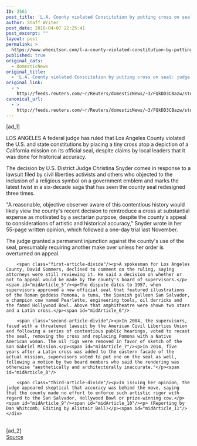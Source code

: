```yaml
---
ID: 2561
post_title: 'L.A. County violated Constitution by putting cross on seal: judge'
author: Staff Writer
post_date: 2016-04-07 22:25:41
post_excerpt: ""
layout: post
permalink: >
  https://www.whenitson.com/l-a-county-violated-constitution-by-putting-cross-on-seal-judge/
published: true
original_cats:
  - domesticNews
original_title:
  - 'L.A. County violated Constitution by putting cross on seal: judge'
original_link:
  - >
    http://feeds.reuters.com/~r/Reuters/domesticNews/~3/FQkDD3CBazw/story01.htm
canonical_url:
  - >
    http://feeds.reuters.com/~r/Reuters/domesticNews/~3/FQkDD3CBazw/story01.htm
---
```

 [ad_1]
<br><div id="articleText">
<span id="midArticle_start"/>

<span id="midArticle_0"/><span class="focusParagraph" readability="5"><p><span class="articleLocation">LOS ANGELES</span> A federal judge has ruled that Los Angeles County violated the U.S. and state constitutions by placing a tiny cross atop a depiction of a California mission on its official seal, despite  claims by local leaders that it was done for historical accuracy.</p></span><span id="midArticle_1"/><p>The decision by U.S. District Judge Christina Snyder comes in response to a lawsuit filed by civil liberties activists and others who objected to the inclusion of a religious symbol on a government emblem and marks the latest twist in a six-decade saga that has seen the county seal redesigned three times.</p><span id="midArticle_2"/><p>"A reasonable, objective observer aware of this contentious history would likely view the county's recent decision to reintroduce a cross at substantial expense as motivated by a sectarian purpose, despite the county's appeal to considerations of artistic and historical accuracy," Snyder wrote in her 55-page written opinion, which followed a one-day trial last November.</p><span id="midArticle_3"/><p>The judge granted a permanent injunction against the county's use of the seal, presumably requiring another make over unless her order is overturned on appeal.</p><span id="midArticle_4"/>
        
        <span class="first-article-divide"/><p>A spokesman for Los Angeles County, David Sommers, declined to comment on the ruling, saying attorneys were still reviewing it. He said a decision on whether or not to appeal would be made by the county's board of supervisors.</p><span id="midArticle_5"/><p>The dispute dates to 1957, when supervisors approved a new official seal that featured illustrations of the Roman goddess Pomona, a tuna, the Spanish galleon San Salvador, a champion cow named Pearlette, engineering tools, oil derricks and the famed Hollywood Bowl. Above that amphitheatre were shown two stars and a Latin cross.</p><span id="midArticle_6"/>
        
        <span class="second-article-divide"/><p>In 2004, the supervisors, faced with a threatened lawsuit by the American Civil Liberties Union and following a series of contentious public hearings, voted to recast the seal, removing the cross and replacing Pomona with a Native American woman. The oil rigs were removed in favor of sketch of the San Gabriel Mission.</p><span id="midArticle_7"/><p>In 2014, five years after a Latin cross was added to the eastern facade of the actual mission, supervisors voted to put one on the seal as well, following a motion by two board members who said the rendering was otherwise "aesthetically and architecturally inaccurate."</p><span id="midArticle_8"/>
        
        <span class="third-article-divide"/><p>In issuing her opinion, the judge appeared skeptical that accuracy was behind the move, saying that the county made no effort to enforce such artistic rigor with regard to the San Salvador, Hollywood Bowl or prize-winning cow.</p><span id="midArticle_9"/><span id="midArticle_10"/><p> (Reporting by Dan Whitcomb; Editing by Alistair Bell)</p><span id="midArticle_11"/></div>
<br>[ad_2]
<br><a href="http://feeds.reuters.com/~r/Reuters/domesticNews/~3/FQkDD3CBazw/story01.htm">Source </a>